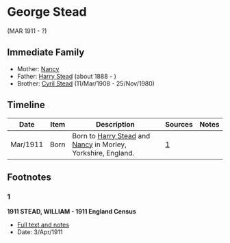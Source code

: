 ﻿---
layout: person
subject_key: i77215226
permalink: /people/i77215226
---

# George Stead
(MAR 1911 - ?)

## Immediate Family

* Mother: [Nancy](./@68661720@-nancy-b-d.md)
* Father: [Harry Stead](./@68900898@-harry-stead-b1888-d.md) (about 1888 - )
* Brother: [Cyril Stead](./@61214710@-cyril-stead-b1908-3-11-d1980-11-25.md) (11/Mar/1908 - 25/Nov/1980)

## Timeline

Date | Item | Description | Sources | Notes
---|---|---|---|---
Mar/1911 | Born | Born to [Harry Stead](./@68900898@-harry-stead-b1888-d.md) and [Nancy](./@68661720@-nancy-b-d.md) in Morley, Yorkshire, England. | [1](#1) | 

## Footnotes

### 1

**1911 STEAD, WILLIAM - 1911 England Census**

* [Full text and notes](../sources/@17286223@-1911-stead,-william-1911-england-census.md)
* Date: 3/Apr/1911

